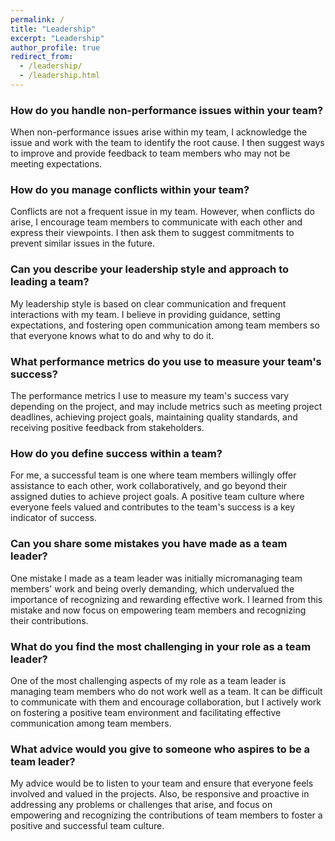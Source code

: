 ```yaml
---
permalink: /
title: "Leadership"
excerpt: "Leadership"
author_profile: true
redirect_from:
  - /leadership/
  - /leadership.html
---
```


### How do you handle non-performance issues within your team?

When non-performance issues arise within my team, I acknowledge the issue and work with the team to identify the root cause. I then suggest ways to improve and provide feedback to team members who may not be meeting expectations.

### How do you manage conflicts within your team?

Conflicts are not a frequent issue in my team. However, when conflicts do arise, I encourage team members to communicate with each other and express their viewpoints. I then ask them to suggest commitments to prevent similar issues in the future.

### Can you describe your leadership style and approach to leading a team?

My leadership style is based on clear communication and frequent interactions with my team. I believe in providing guidance, setting expectations, and fostering open communication among team members so that everyone knows what to do and why to do it.

### What performance metrics do you use to measure your team's success?

The performance metrics I use to measure my team's success vary depending on the project, and may include metrics such as meeting project deadlines, achieving project goals, maintaining quality standards, and receiving positive feedback from stakeholders.

### How do you define success within a team?

For me, a successful team is one where team members willingly offer assistance to each other, work collaboratively, and go beyond their assigned duties to achieve project goals. A positive team culture where everyone feels valued and contributes to the team's success is a key indicator of success.

### Can you share some mistakes you have made as a team leader?

One mistake I made as a team leader was initially micromanaging team members' work and being overly demanding, which undervalued the importance of recognizing and rewarding effective work. I learned from this mistake and now focus on empowering team members and recognizing their contributions.

### What do you find the most challenging in your role as a team leader?

One of the most challenging aspects of my role as a team leader is managing team members who do not work well as a team. It can be difficult to communicate with them and encourage collaboration, but I actively work on fostering a positive team environment and facilitating effective communication among team members.

### What advice would you give to someone who aspires to be a team leader?

My advice would be to listen to your team and ensure that everyone feels involved and valued in the projects. Also, be responsive and proactive in addressing any problems or challenges that arise, and focus on empowering and recognizing the contributions of team members to foster a positive and successful team culture.
